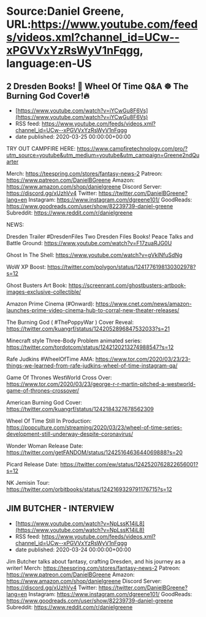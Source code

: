 # Source:Daniel Greene, URL:https://www.youtube.com/feeds/videos.xml?channel_id=UCw--xPGVVxYzRsWyV1nFqgg, language:en-US

## 2 Dresden Books! 🔮 Wheel Of Time Q&A ☸️ The Burning God Cover!🔥
 - [https://www.youtube.com/watch?v=iYCwGu8F6Vs](https://www.youtube.com/watch?v=iYCwGu8F6Vs)
 - RSS feed: https://www.youtube.com/feeds/videos.xml?channel_id=UCw--xPGVVxYzRsWyV1nFqgg
 - date published: 2020-03-25 00:00:00+00:00

TRY OUT CAMPFIRE HERE: https://www.campfiretechnology.com/pro/?utm_source=youtube&utm_medium=youtube&utm_campaign=Greene2ndQuarter

Merch: https://teespring.com/stores/fantasy-news-2
Patreon: https://www.patreon.com/DanielBGreene
Amazon: https://www.amazon.com/shop/danielgreene
Discord Server: https://discord.gg/xUzhVv4
Twitter: https://twitter.com/DanielBGreene?lang=en
Instagram: https://www.instagram.com/dgreene101/
GoodReads: https://www.goodreads.com/user/show/82239739-daniel-greene
Subreddit: https://www.reddit.com/r/danielgreene

NEWS: 

Dresden Trailer #DresdenFiles Two Dresden Files Books! Peace Talks and Battle Ground: https://www.youtube.com/watch?v=F17zuaRJG0U

Ghost In The Shell: https://www.youtube.com/watch?v=gVklNfuSdNg

WoW XP Boost: https://twitter.com/polygon/status/1241776198130302978?s=12

Ghost Busters Art Book: https://screenrant.com/ghostbusters-artbook-images-exclusive-collectible/

Amazon Prime Cinema (#Onward): https://www.cnet.com/news/amazon-launches-prime-video-cinema-hub-to-corral-new-theater-releases/

The Burning God ( #ThePoppyWar ) Cover Reveal: https://twitter.com/kuangrf/status/1242052896847532033?s=21

Minecraft style Three-Body Problem animated series: https://twitter.com/tordotcom/status/1242120213274988547?s=12

Rafe Judkins #WheelOfTime AMA: https://www.tor.com/2020/03/23/23-things-we-learned-from-rafe-judkins-wheel-of-time-instagram-qa/

Game Of Thrones WestWorld Cross Over: https://www.tor.com/2020/03/23/george-r-r-martin-pitched-a-westworld-game-of-thrones-crossover/

American Burning God Cover: https://twitter.com/kuangrf/status/1242184327678562309

Wheel Of Time Still In Production: https://popculture.com/streaming/2020/03/23/wheel-of-time-series-development-still-underway-despite-coronavirus/

Wonder Woman Release Date: https://twitter.com/getFANDOM/status/1242516463644069888?s=20

Picard Release Date: https://twitter.com/ew/status/1242520762822656001?s=12

NK Jemisin Tour: https://twitter.com/orbitbooks/status/1242169329791176715?s=12

## JIM BUTCHER  - INTERVIEW
 - [https://www.youtube.com/watch?v=NpLssK14iL8](https://www.youtube.com/watch?v=NpLssK14iL8)
 - RSS feed: https://www.youtube.com/feeds/videos.xml?channel_id=UCw--xPGVVxYzRsWyV1nFqgg
 - date published: 2020-03-24 00:00:00+00:00

Jim Butcher talks about fantasy, crafting Dresden, and his journey as a writer! 
Merch: https://teespring.com/stores/fantasy-news-2
Patreon: https://www.patreon.com/DanielBGreene
Amazon: https://www.amazon.com/shop/danielgreene
Discord Server: https://discord.gg/xUzhVv4
Twitter: https://twitter.com/DanielBGreene?lang=en
Instagram: https://www.instagram.com/dgreene101/
GoodReads: https://www.goodreads.com/user/show/82239739-daniel-greene
Subreddit: https://www.reddit.com/r/danielgreene

